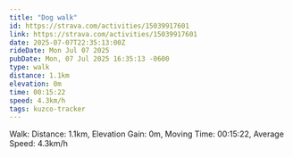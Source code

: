 ```yaml
---
title: "Dog walk"
id: https://strava.com/activities/15039917601
link: https://strava.com/activities/15039917601
date: 2025-07-07T22:35:13:00Z
rideDate: Mon Jul 07 2025
pubDate: Mon, 07 Jul 2025 16:35:13 -0600
type: walk
distance: 1.1km
elevation: 0m
time: 00:15:22
speed: 4.3km/h
tags: kuzco-tracker
---
```

Walk: Distance: 1.1km, Elevation Gain: 0m, Moving Time: 00:15:22, Average Speed: 4.3km/h